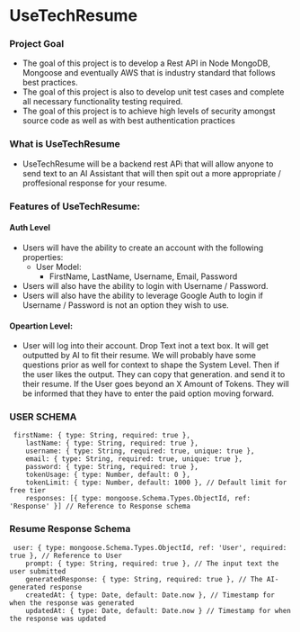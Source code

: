 # UseTechResume

### Project Goal
- The goal of this project is to develop a Rest API in Node MongoDB, Mongoose and eventually AWS that is industry standard that follows best practices.
- The goal of this project is also to develop unit test cases and complete all necessary functionality testing required.
- The goal of this project is to achieve high levels of security amongst source code as well as with best authentication practices


### What is UseTechResume
- UseTechResume will be a backend rest APi that will allow anyone to send text to an AI Assistant that will then spit out a more appropriate / proffesional response for your resume.


### Features of UseTechResume:

#### Auth Level
- Users will have the ability to create an account with the following properties:
  - User Model:
    - FirstName, LastName, Username, Email, Password
- Users will also have the ability to login with Username / Password.
- Users will also have the ability to leverage Google Auth to login if Username / Password is not an option they wish to use.
  
#### Opeartion Level: 
- User will log into their account. Drop Text inot a text box. It will get outputted by AI to fit their resume. We will probably have some questions prior as well for context to shape the System Level. Then if the user likes the output. They can copy that generation. and send it to their resume. If the User goes beyond an X Amount of Tokens. They will be informed that they have to enter the paid option moving forward.



### USER SCHEMA
```
 firstName: { type: String, required: true },
    lastName: { type: String, required: true },
    username: { type: String, required: true, unique: true },
    email: { type: String, required: true, unique: true },
    password: { type: String, required: true },
    tokenUsage: { type: Number, default: 0 },
    tokenLimit: { type: Number, default: 1000 }, // Default limit for free tier
    responses: [{ type: mongoose.Schema.Types.ObjectId, ref: 'Response' }] // Reference to Response schema
```

### Resume Response Schema
```
 user: { type: mongoose.Schema.Types.ObjectId, ref: 'User', required: true }, // Reference to User
    prompt: { type: String, required: true }, // The input text the user submitted
    generatedResponse: { type: String, required: true }, // The AI-generated response
    createdAt: { type: Date, default: Date.now }, // Timestamp for when the response was generated
    updatedAt: { type: Date, default: Date.now } // Timestamp for when the response was updated
```
